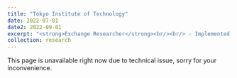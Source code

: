 ```yaml
---
title: "Tokyo Institute of Technology"
date: 2022-07-01
date2: 2022-09-01
excerpt: "<strong>Exchange Researcher</strong><br/><br/> - Implemented formation control and control barrier function (CBF) to synchronize drone swarm while interacting with human. <br/> - Developed a virtual reality interface using Unity to receive command execution from human operator’s hand movement and receive feedback visualization through a head-mounted display. <br/> - Conducted individual research project under the supervision of Assoc. Prof. Takeshi Hatanaka.<br/><br/> <img src='/images/projects_images/tokyo1.jpg' width='400' height='400'><img src='/images/projects_images/tokyo3.jpg' width='400' height='400'><br/><img src='/images/projects_images/tokyo4.jpg' width='400' height='400'> <img src='/images/projects_images/tokyo5.jpg' width='400' height='400'>"
collection: research
---
```

This page is unavailable right now due to technical issue, sorry for your inconvenience.